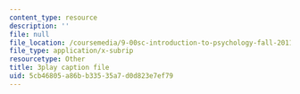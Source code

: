 ```yaml
---
content_type: resource
description: ''
file: null
file_location: /coursemedia/9-00sc-introduction-to-psychology-fall-2011/5cb46805a86bb33535a7d0d823e7ef79_76O3rulk844.srt
file_type: application/x-subrip
resourcetype: Other
title: 3play caption file
uid: 5cb46805-a86b-b335-35a7-d0d823e7ef79
---
```

